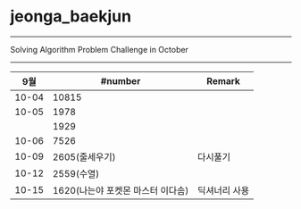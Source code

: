 # jeonga_baekjun

---

Solving Algorithm Problem Challenge in October

---

| 9월    | #number               | Remark  |
| ----- | --------------------- | ------- |
| 10-04 | 10815                 |         |
| 10-05 | 1978                  |         |
|       | 1929                  |         |
| 10-06 | 7526                  |         |
| 10-09 | 2605(줄세우기)            | 다시풀기    |
| 10-12 | 2559(수열)              |         |
| 10-15 | 1620(나는야 포켓몬 마스터 이다솜) | 딕셔너리 사용 |

